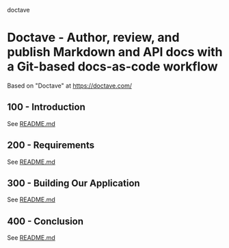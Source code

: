 doctave
# Doctave - Author, review, and publish Markdown and API docs with a Git-based docs-as-code workflow

Based on "Doctave" at https://doctave.com/

## 100 - Introduction

See [README.md](./100/README.md)

## 200 - Requirements

See [README.md](./200/README.md)

## 300 - Building Our Application

See [README.md](./300/README.md)

## 400 - Conclusion

See [README.md](./400/README.md)
